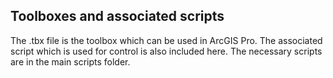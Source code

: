 **Toolboxes and associated scripts**
----

The .tbx file is the toolbox which can be used in ArcGIS Pro.  The associated script which is used for control is also included here.
The necessary scripts are in the main scripts folder.
